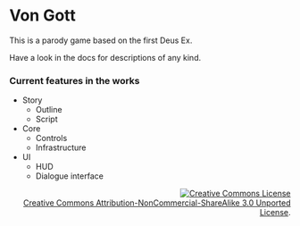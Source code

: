 Von Gott
=======
This is a parody game based on the first Deus Ex.  

Have a look in the docs for descriptions of any kind.

### Current features in the works
- Story
	- Outline
	- Script
- Core
	- Controls
	- Infrastructure
- UI
	- HUD
	- Dialogue interface

<p align=right>
  <a rel="license" href="http://creativecommons.org/licenses/by-nc-sa/3.0/deed.en_US"><img alt="Creative Commons License" style="border-width:0" src="http://i.creativecommons.org/l/by-nc-sa/3.0/88x31.png" /></a>
  <br />
  <a rel="license" href="http://creativecommons.org/licenses/by-nc-sa/3.0/deed.en_US">Creative Commons Attribution-NonCommercial-ShareAlike 3.0 Unported License</a>.
</p>
